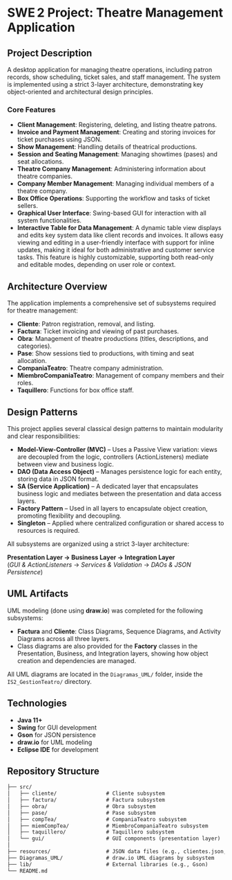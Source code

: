 # SWE 2 Project: Theatre Management Application

## Project Description
A desktop application for managing theatre operations, including patron records, show scheduling, ticket sales, and staff management. The system is implemented using a strict 3-layer architecture, demonstrating key object-oriented and architectural design principles.

### Core Features
- **Client Management**: Registering, deleting, and listing theatre patrons.
- **Invoice and Payment Management**: Creating and storing invoices for ticket purchases using JSON.
- **Show Management**: Handling details of theatrical productions.
- **Session and Seating Management**: Managing showtimes (pases) and seat allocations.
- **Theatre Company Management**: Administering information about theatre companies.
- **Company Member Management**: Managing individual members of a theatre company.
- **Box Office Operations**: Supporting the workflow and tasks of ticket sellers.
- **Graphical User Interface**: Swing-based GUI for interaction with all system functionalities.
- **Interactive Table for Data Management**: A dynamic table view displays and edits key system data like client records and invoices. It allows easy viewing and editing in a user-friendly interface with support for inline updates, making it ideal for both administrative and customer service tasks. This feature is highly customizable, supporting both read-only and editable modes, depending on user role or context.

## Architecture Overview
The application implements a comprehensive set of subsystems required for theatre management:

- **Cliente**: Patron registration, removal, and listing.
- **Factura**: Ticket invoicing and viewing of past purchases.
- **Obra**: Management of theatre productions (titles, descriptions, and categories).
- **Pase**: Show sessions tied to productions, with timing and seat allocation.
- **CompaniaTeatro**: Theatre company administration.
- **MiembroCompaniaTeatro**: Management of company members and their roles.
- **Taquillero**: Functions for box office staff.

## Design Patterns
This project applies several classical design patterns to maintain modularity and clear responsibilities:

- **Model-View-Controller (MVC)** – Uses a Passive View variation: views are decoupled from the logic, controllers (ActionListeners) mediate between view and business logic.
- **DAO (Data Access Object)** – Manages persistence logic for each entity, storing data in JSON format.
- **SA (Service Application)** – A dedicated layer that encapsulates business logic and mediates between the presentation and data access layers.
- **Factory Pattern** – Used in all layers to encapsulate object creation, promoting flexibility and decoupling.
- **Singleton** – Applied where centralized configuration or shared access to resources is required.

All subsystems are organized using a strict 3-layer architecture:

**Presentation Layer → Business Layer → Integration Layer**  
(*GUI & ActionListeners* → *Services & Validation* → *DAOs & JSON Persistence*)

## UML Artifacts
UML modeling (done using **draw.io**) was completed for the following subsystems:
- **Factura** and **Cliente**: Class Diagrams, Sequence Diagrams, and Activity Diagrams across all three layers.
- Class diagrams are also provided for the **Factory** classes in the Presentation, Business, and Integration layers, showing how object creation and dependencies are managed.

All UML diagrams are located in the `Diagramas_UML/` folder, inside the `IS2_GestionTeatro/` directory.

## Technologies
- **Java 11+**
- **Swing** for GUI development
- **Gson** for JSON persistence
- **draw.io** for UML modeling
- **Eclipse IDE** for development
  
## Repository Structure

```markdown
├── src/
│   ├── cliente/                # Cliente subsystem
│   ├── factura/                # Factura subsystem
│   ├── obra/                   # Obra subsystem
│   ├── pase/                   # Pase subsystem
│   ├── compTea/                # CompaniaTeatro subsystem
│   ├── miemCompTea/            # MiembroCompaniaTeatro subsystem
│   ├── taquillero/             # Taquillero subsystem
│   └── gui/                    # GUI components (presentation layer)
│
├── resources/                  # JSON data files (e.g., clientes.json, facturas.json)
├── Diagramas_UML/              # draw.io UML diagrams by subsystem
├── lib/                        # External libraries (e.g., Gson)
└── README.md

